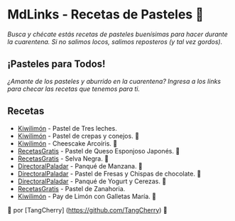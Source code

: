 # MdLinks - Recetas de Pasteles :cake:
_Busca y chécate estás recetas de pasteles buenísimas para hacer durante la cuarentena. Si no salimos locos, salimos reposteros (y tal vez gordos)._

## ¡Pasteles para Todos!
_¿Amante de los pasteles y aburrido en la cuarentena? Ingresa a los links para checar las recetas que tenemos para ti._

## Recetas

* [Kiwilimón](https://www.kiwilimon.com/receta/postres/pasteles/pasteles-de-tres-leches/pastel-de-cumpleanos-de-tres-leches) - Pastel de Tres leches.
* [Kiwilimón](https://www.kiwilimon.com/receta/postres/pasteles/pastel-sin-horno-de-crepas-y-conejos-de-chocolate) - Pastel de crepas y conejos. :rabbit2:
* [Kiwilimón](https://www.kiwilimon.com/receta/postres/pasteles/cheesecake/cheesecake-arcoiris-sin-horno) - Cheescake Arcoíris. :rainbow:
* [RecetasGratis](https://www.recetasgratis.net/receta-de-pastel-de-queso-esponjoso-japones-70588.html) - Pastel de Queso Esponjoso Japonés. :tokyo_tower:
* [RecetasGratis](https://www.recetasgratis.net/receta-de-torta-selva-negra-59530.html) - Selva Negra. :bread:
* [DirectoralPaladar](https://www.directoalpaladar.com.mx/recetas/panque-de-manzana-receta-de-postr) - Panqué de Manzana. :apple:
* [DirectoralPaladar](https://www.directoalpaladar.com.mx/recetas/pastel-con-fresas-y-chispas-de-chocolate-receta) - Pastel de Fresas y Chispas de chocolate. :strawberry:
* [DirectoralPaladar](https://www.directoalpaladar.com.mx/recetas/panque-de-yogurt-y-cerezas-receta-para-el-dia-del-padre) - Panqué de Yogurt y Cerezas. :cherries:
* [RecetasGratis](https://www.recetasgratis.net/receta-de-pastel-de-zanahoria-32657.html) - Pastel de Zanahoria. 
* [Kiwilimón](https://www.kiwilimon.com/receta/postres/pay-de-limon-con-galletas-marias) - Pay de Limón con Galletas María. :lemon:

:memo: por [TangCherry] (https://github.com/TangCherry) :purple_heart:
